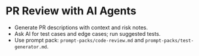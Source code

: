 # PR Review with AI Agents

- Generate PR descriptions with context and risk notes.
- Ask AI for test cases and edge cases; run suggested tests.
- Use prompt pack: `prompt-packs/code-review.md` and `prompt-packs/test-generator.md`.
